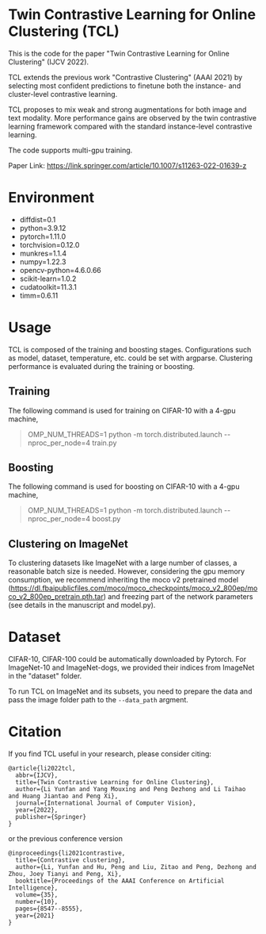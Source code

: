 # Twin Contrastive Learning for Online Clustering (TCL)

This is the code for the paper "Twin Contrastive Learning for Online Clustering" (IJCV 2022). 

TCL extends the previous work "Contrastive Clustering" (AAAI 2021) by selecting most confident predictions to finetune both the instance- and cluster-level contrastive learning.

TCL proposes to mix weak and strong augmentations for both image and text modality. More performance gains are observed by the twin contrastive learning framework compared with the standard instance-level contrastive learning.

The code supports multi-gpu training.

Paper Link: https://link.springer.com/article/10.1007/s11263-022-01639-z

# Environment

- diffdist=0.1
- python=3.9.12
- pytorch=1.11.0
- torchvision=0.12.0
- munkres=1.1.4
- numpy=1.22.3
- opencv-python=4.6.0.66
- scikit-learn=1.0.2
- cudatoolkit=11.3.1
- timm=0.6.11

# Usage

TCL is composed of the training and boosting stages. Configurations such as model, dataset, temperature, etc. could be set with argparse. Clustering performance is evaluated during the training or boosting.

## Training

The following command is used for training on CIFAR-10 with a 4-gpu machine,

> OMP_NUM_THREADS=1 python -m torch.distributed.launch --nproc_per_node=4 train.py

## Boosting

The following command is used for boosting on CIFAR-10 with a 4-gpu machine,

> OMP_NUM_THREADS=1 python -m torch.distributed.launch --nproc_per_node=4 boost.py

## Clustering on ImageNet
To clustering datasets like ImageNet with a large number of classes, a reasonable batch size is needed. However, considering the gpu memory consumption, we recommend inheriting the moco v2 pretrained model (https://dl.fbaipublicfiles.com/moco/moco_checkpoints/moco_v2_800ep/moco_v2_800ep_pretrain.pth.tar) and freezing part of the network parameters (see details in the manuscript and model.py).

# Dataset

CIFAR-10, CIFAR-100 could be automatically downloaded by Pytorch. For ImageNet-10 and ImageNet-dogs, we provided their indices from ImageNet in the "dataset" folder.

To run TCL on ImageNet and its subsets, you need to prepare the data and pass the image folder path to the `--data_path` argment.

# Citation

If you find TCL useful in your research, please consider citing:
```
@article{li2022tcl,
  abbr={IJCV},
  title={Twin Contrastive Learning for Online Clustering},
  author={Li Yunfan and Yang Mouxing and Peng Dezhong and Li Taihao and Huang Jiantao and Peng Xi},
  journal={International Journal of Computer Vision},
  year={2022},
  publisher={Springer}
}
```

or the previous conference version
```
@inproceedings{li2021contrastive,
  title={Contrastive clustering},
  author={Li, Yunfan and Hu, Peng and Liu, Zitao and Peng, Dezhong and Zhou, Joey Tianyi and Peng, Xi},
  booktitle={Proceedings of the AAAI Conference on Artificial Intelligence},
  volume={35},
  number={10},
  pages={8547--8555},
  year={2021}
}
```
